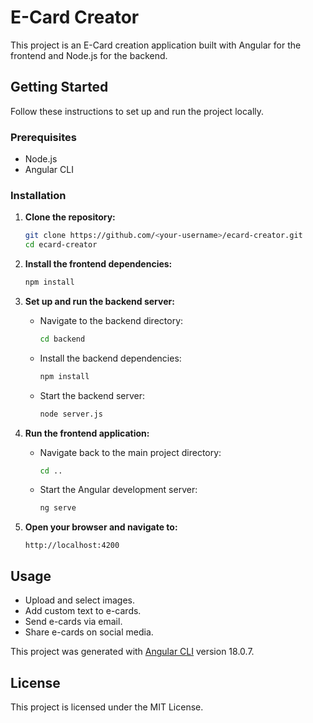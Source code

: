 # E-Card Creator

This project is an E-Card creation application built with Angular for the frontend and Node.js for the backend.

## Getting Started

Follow these instructions to set up and run the project locally.

### Prerequisites

- Node.js
- Angular CLI

### Installation

1. **Clone the repository:**

    ```bash
    git clone https://github.com/<your-username>/ecard-creator.git
    cd ecard-creator
    ```

2. **Install the frontend dependencies:**

    ```bash
    npm install
    ```

3. **Set up and run the backend server:**

    - Navigate to the backend directory:
    
      ```bash
      cd backend
      ```

    - Install the backend dependencies:

      ```bash
      npm install
      ```

    - Start the backend server:

      ```bash
      node server.js
      ```

4. **Run the frontend application:**

    - Navigate back to the main project directory:

      ```bash
      cd ..
      ```

    - Start the Angular development server:

      ```bash
      ng serve
      ```

5. **Open your browser and navigate to:**

    ```
    http://localhost:4200
    ```

## Usage

- Upload and select images.
- Add custom text to e-cards.
- Send e-cards via email.
- Share e-cards on social media.


This project was generated with [Angular CLI](https://github.com/angular/angular-cli) version 18.0.7.

## License

This project is licensed under the MIT License.
